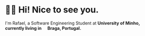 # 👋🏻 Hi! Nice to see you.

<p>I'm Rafael, a Software Engineering Student at <b>University of Minho<b>, currently living in <img src="https://cdn-icons-png.flaticon.com/128/5372/5372974.png" width="13"/> <b>Braga, Portugal<b>.</p>

<!--
**rafaellseara/rafaellseara** is a ✨ _special_ ✨ repository because its `README.md` (this file) appears on your GitHub profile.

Here are some ideas to get you started:

- 🔭 I’m currently working on ...
- 🌱 I’m currently learning ...
- 👯 I’m looking to collaborate on ...
- 🤔 I’m looking for help with ...
- 💬 Ask me about ...
- 📫 How to reach me: ...
- 😄 Pronouns: ...
- ⚡ Fun fact: ...
-->

